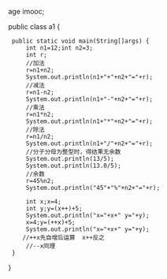 age imooc;

public class a1 {

	 public static void main(String[]args) {
		 int n1=12;int n2=3;
		 int r;
		 //加法
		 r=n1+n2;
		 System.out.println(n1+"+"+n2+"="+r);
		 //减法
		 r=n1-n2;
		 System.out.println(n1+"-"+n2+"="+r);
		 //乘法
		 r=n1*n2;
		 System.out.println(n1+"*"+n2+"="+r);
		 //除法
		 r=n1/n2;
		 System.out.println(n1+"/"+n2+"="+r);
		 //分子分母为整型时，得结果无余数
		 System.out.println(13/5);
		 System.out.println(13.0/5);
		 //余数
		 r=45%n2;
		 System.out.println("45"+"%"+n2+"="+r);
		  
		 int x;x=4;
		 int y;y=(x++)+5;
		 System.out.println("x="+x+" y="+y);
		 x=4;y=(++x)+5;
		 System.out.println("x="+x+" y="+y);
		//++x先自增后运算  x++反之
		 //--x同理
	 }
	 
}

